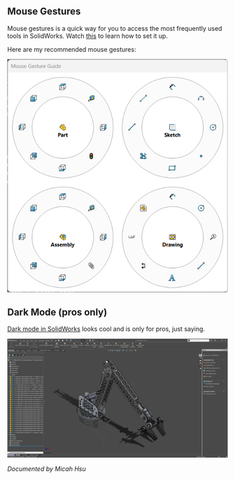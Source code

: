 ## Mouse Gestures

Mouse gestures is a quick way for you to access the most frequently used tools in SolidWorks. Watch [this](https://www.youtube.com/watch?v=1BYl9o9Zdlk) to learn how to set it up.

Here are my recommended mouse gestures:

![Mouse Gestures](./img/Mouse%20Gestures.png)

## Dark Mode (pros only)
[Dark mode in SolidWorks](https://www.gsc-3d.com/blog/join-the-dark-side-with-solidworks-dark-mode-engaged/) looks cool and is only for pros, just saying.

![Dark Mode](./img/Dark%20Mode.png)

_Documented by Micah Hsu_